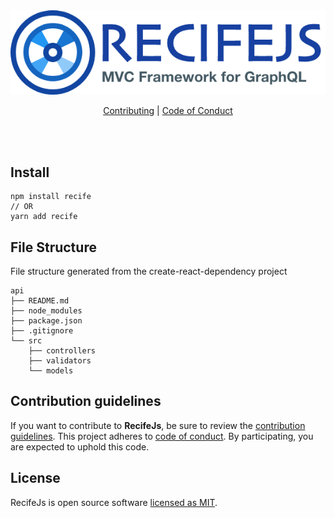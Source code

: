 <div align="center">

<img alt="RecifeJs" src="https://raw.githubusercontent.com/recifejs/recife/master/logo.png" />

<br />

[Contributing](CONTRIBUTING.md) | [Code of Conduct](CODE_OF_CONDUCT.md)

</div>

<br />
<br />

## Install

```
npm install recife
// OR
yarn add recife
```

## File Structure

File structure generated from the create-react-dependency project

```
api
├── README.md
├── node_modules
├── package.json
├── .gitignore
└── src
    ├── controllers
    ├── validators
    └── models
```

## Contribution guidelines

If you want to contribute to **RecifeJs**, be sure to review the
[contribution guidelines](CONTRIBUTING.md). This project adheres to
[code of conduct](CODE_OF_CONDUCT.md). By participating, you are expected to
uphold this code.

## License

RecifeJs is open source software [licensed as MIT](https://github.com/recifejs/recife/blob/master/LICENSE).

